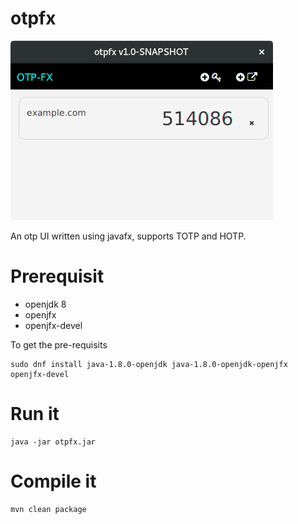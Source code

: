 # otpfx

<img src=screenshot-new.png>

An otp UI written using javafx, supports TOTP and HOTP.

# Prerequisit
- openjdk 8
- openjfx
- openjfx-devel

To get the pre-requisits
```
sudo dnf install java-1.8.0-openjdk java-1.8.0-openjdk-openjfx openjfx-devel
```

# Run it
```
java -jar otpfx.jar
```

# Compile it
```
mvn clean package
```
